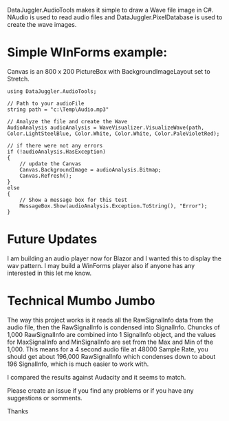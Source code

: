 ﻿DataJuggler.AudioTools makes it simple to draw a Wave file image in C#. NAudio is used to read audio 
files and DataJuggler.PixelDatabase is used to create the wave images.

# Simple WInForms example: 

Canvas is an 800 x 200 PictureBox with BackgroundImageLayout set to Stretch.

    using DataJuggler.AudioTools;

    // Path to your audioFile
	string path = "c:\Temp\Audio.mp3"

    // Analyze the file and create the Wave
    AudioAnalysis audioAnalysis = WaveVisualizer.VisualizeWave(path, Color.LightSteelBlue, Color.White, Color.White, Color.PaleVioletRed);

	// if there were not any errors
    if (!audioAnalysis.HasException)
    {
        // update the Canvas
        Canvas.BackgroundImage = audioAnalysis.Bitmap;
        Canvas.Refresh();
    }
    else
    {
        // Show a message box for this test
        MessageBox.Show(audioAnalysis.Exception.ToString(), "Error");
    }

# Future Updates
I am building an audio player now for Blazor and I wanted this to display the wav pattern.
I may build a WinForms player also if anyone has any interested in this let me know.

# Technical Mumbo Jumbo
The way this project works is it reads all the RawSignalInfo data from the audio file, then the RawSignalInfo
is condensed into SignalInfo. Chuncks of 1,000 RawSignalInfo are combined into 1 SignalInfo object,
and the values for MaxSignalInfo and MinSignalInfo are set from the Max and Min of the 1,000.
This means for a 4 second audio file at 48000 Sample Rate, you should get about 196,000 RawSignalInfo
which condenses down to about 196 SignalInfo, which is much easier to work with.

I compared the results against Audacity and it seems to match.

Please create an issue if you find any problems or if you have any suggestions or somments.

Thanks

